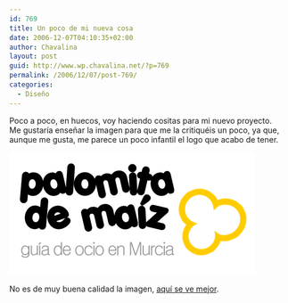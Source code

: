 ```yaml
---
id: 769
title: Un poco de mi nueva cosa
date: 2006-12-07T04:10:35+02:00
author: Chavalina
layout: post
guid: http://www.wp.chavalina.net/?p=769
permalink: /2006/12/07/post-769/
categories:
  - Diseño
---
```

Poco a poco, en huecos, voy haciendo cositas para mi nuevo proyecto.  
Me gustar&iacute;a ense&ntilde;ar la imagen para que me la critiqu&eacute;is un poco, ya que, aunque me gusta, me parece un poco infantil el logo que acabo de tener.

<p class="imgcentro">
  <img src="/imagenes/fotos/palomita.gif" alt="Palomita de Ma&iacute;z" />
</p>

No es de muy buena calidad la imagen, <a href="http://www.palomitademaiz.es/" target="_blank">aqu&iacute; se ve mejor</a>.